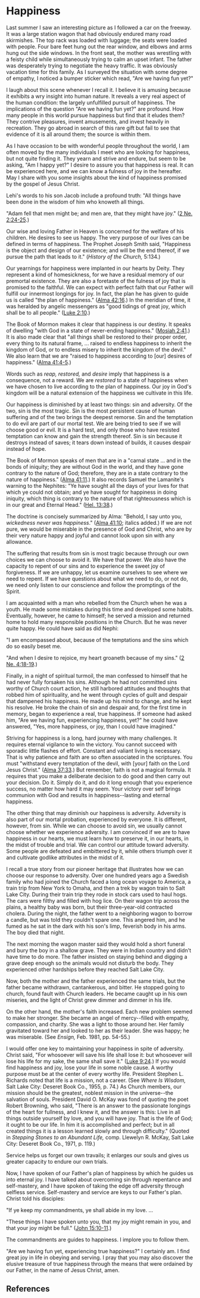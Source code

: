 # Happiness

Last summer I saw an interesting picture as I followed a car on the freeway.
It was a large station wagon that had obviously endured many road skirmishes.
The top rack was loaded with luggage; the seats were loaded with people. Four
bare feet hung out the rear window, and elbows and arms hung out the side
windows. In the front seat, the mother was wrestling with a feisty child while
simultaneously trying to calm an upset infant. The father was desperately
trying to negotiate the heavy traffic. It was obviously vacation time for this
family. As I surveyed the situation with some degree of empathy, I noticed a
bumper sticker which read, "Are we having fun yet?"

I laugh about this scene whenever I recall it. I believe it is amusing because
it exhibits a wry insight into human nature. It reveals a very real aspect of
the human condition: the largely unfulfilled pursuit of happiness. The
implications of the question "Are we having fun yet?" are profound. How many
people in this world pursue happiness but find that it eludes them? They
contrive pleasures, invent amusements, and invest heavily in recreation. They
go abroad in search of this rare gift but fail to see that evidence of it is
all around them; the source is within them.

As I have occasion to be with wonderful people throughout the world, I am
often moved by the many individuals I meet who are looking for happiness, but
not quite finding it. They yearn and strive and endure, but seem to be asking,
"Am I happy yet?" I desire to assure you that happiness is real. It can be
experienced here, and we can know a fulness of joy in the hereafter. May I
share with you some insights about the kind of happiness promised by the
gospel of Jesus Christ.

Lehi's words to his son Jacob include a profound truth: "All things have been
done in the wisdom of him who knoweth all things.

"Adam fell that men might be; and men are, that they might have joy." ([2 Ne.
2:24-25](/scriptures/bofm/2-ne/2.24-25?lang=eng#23).)

Our wise and loving Father in Heaven is concerned for the welfare of his
children. He desires to see us happy. The very purpose of our lives can be
defined in terms of happiness. The Prophet Joseph Smith said, "Happiness is
the object and design of our existence; and will be the end thereof, if we
pursue the path that leads to it." (_History of the Church,_ 5:134.)

Our yearnings for happiness were implanted in our hearts by Deity. They
represent a kind of homesickness, for we have a residual memory of our
premortal existence. They are also a foretaste of the fulness of joy that is
promised to the faithful. We can expect with perfect faith that our Father
will fulfill our innermost longings for joy. In fact, the plan he has given to
guide us is called "the plan of happiness." ([Alma
42:16](/scriptures/bofm/alma/42.16?lang=eng#15).) In the meridian of time, it
was heralded by angelic messengers as "good tidings of great joy, which shall
be to all people." ([Luke 2:10](/scriptures/nt/luke/2.10?lang=eng#9).)

The Book of Mormon makes it clear that happiness is our destiny. It speaks of
dwelling "with God in a state of never-ending happiness." ([Mosiah
2:41](/scriptures/bofm/mosiah/2.41?lang=eng#40).) It is also made clear that
"all things shall be restored to their proper order, every thing to its
natural frame, ... raised to endless happiness to inherit the kingdom of God, or
to endless misery to inherit the kingdom of the devil." We also learn that we
are "raised to happiness according to [our] desires of happiness." ([Alma
41:4-5](/scriptures/bofm/alma/41.4-5?lang=eng#3).)

Words such as _reap, restored,_ and _desire_ imply that happiness is a
consequence, not a reward. We are _restored_ to a state of happiness when we
have chosen to live according to the plan of happiness. Our joy in God's
kingdom will be a natural extension of the happiness we cultivate in this
life.

Our happiness is diminished by at least two things: sin and adversity. Of the
two, sin is the most tragic. Sin is the most persistent cause of human
suffering and of the two brings the deepest remorse. Sin and the temptation to
do evil are part of our mortal test. We are being tried to see if we will
choose good or evil. It is a hard test, and only those who have resisted
temptation can know and gain the strength thereof. Sin is sin because it
destroys instead of saves; it tears down instead of builds, it causes despair
instead of hope.

The Book of Mormon speaks of men that are in a "carnal state ... and in the
bonds of iniquity; they are without God in the world, and they have gone
contrary to the nature of God; therefore, they are in a state contrary to the
nature of happiness." ([Alma 41:11](/scriptures/bofm/alma/41.11?lang=eng#10).)
It also records Samuel the Lamanite's warning to the Nephites: "Ye have sought
all the days of your lives for that which ye could not obtain; and ye have
sought for happiness in doing iniquity, which thing is contrary to the nature
of that righteousness which is in our great and Eternal Head." ([Hel.
13:38](/scriptures/bofm/hel/13.38?lang=eng#37).)

The doctrine is concisely summarized by Alma: "Behold, I say unto you,
_wickedness never was happiness_." ([Alma
41:10](/scriptures/bofm/alma/41.10?lang=eng#9); italics added.) If we are not
pure, we would be miserable in the presence of God and Christ, who are by
their very nature happy and joyful and cannot look upon sin with any
allowance.

The suffering that results from sin is most tragic because through our own
choices we can choose to avoid it. We have that power. We also have the
capacity to repent of our sins and to experience the sweet joy of forgiveness.
If we are unhappy, let us examine ourselves to see where we need to repent. If
we have questions about what we need to do, or not do, we need only listen to
our conscience and follow the promptings of the Spirit.

I am acquainted with a man who rebelled from the Church when he was a youth.
He made some mistakes during this time and developed some habits. Eventually,
however, he came to himself; he served a mission and returned home to hold
many responsible positions in the Church. But he was never quite happy. He
could have said as did Nephi:

"I am encompassed about, because of the temptations and the sins which do so
easily beset me.

"And when I desire to rejoice, my heart groaneth because of my sins." ([2 Ne.
4:18-19](/scriptures/bofm/2-ne/4.18-19?lang=eng#17).)

Finally, in a night of spiritual turmoil, the man confessed to himself that he
had never fully forsaken his sins. Although he had not committed sins worthy
of Church court action, he still harbored attitudes and thoughts that robbed
him of spirituality, and he went through cycles of guilt and despair that
dampened his happiness. He made up his mind to change, and he kept his
resolve. He broke the chain of sin and despair and, for the first time in
memory, began to experience a real, true happiness. If someone had asked him,
"Are we having fun, experiencing happiness, yet?" he could have answered,
"Yes, more happiness, or joy, than I could have imagined."

Striving for happiness is a long, hard journey with many challenges. It
requires eternal vigilance to win the victory. You cannot succeed with
sporadic little flashes of effort. Constant and valiant living is necessary.
That is why patience and faith are so often associated in the scriptures. You
must "withstand every temptation of the devil, with [your] faith on the Lord
Jesus Christ." ([Alma 37:33](/scriptures/bofm/alma/37.33?lang=eng#32).) But
remember, faith is not a magical formula. It requires that you make a
deliberate decision to do good and then carry out your decision. Do it. Simply
do it, and do it long enough that you experience success, no matter how hard
it may seem. Your victory over self brings communion with God and results in
happiness--lasting and eternal happiness.

The other thing that may diminish our happiness is adversity. Adversity is
also part of our mortal probation, experienced by everyone. It is different,
however, from sin. While we can choose to avoid sin, we usually cannot choose
whether we experience adversity. I am convinced if we are to have happiness in
our hearts, we must learn how to preserve it, in our hearts, in the midst of
trouble and trial. We can control our attitude toward adversity. Some people
are defeated and embittered by it, while others triumph over it and cultivate
godlike attributes in the midst of it.

I recall a true story from our pioneer heritage that illustrates how we can
choose our response to adversity. Over one hundred years ago a Swedish family
who had joined the Church faced a long ocean voyage to America, a train trip
from New York to Omaha, and then a trek by wagon train to Salt Lake City.
During their train trip they rode in stock cars used to haul hogs. The cars
were filthy and filled with hog lice. On their wagon trip across the plains, a
healthy baby was born, but their three-year-old contracted cholera. During the
night, the father went to a neighboring wagon to borrow a candle, but was told
they couldn't spare one. This angered him, and he fumed as he sat in the dark
with his son's limp, feverish body in his arms. The boy died that night.

The next morning the wagon master said they would hold a short funeral and
bury the boy in a shallow grave. They were in Indian country and didn't have
time to do more. The father insisted on staying behind and digging a grave
deep enough so the animals would not disturb the body. They experienced other
hardships before they reached Salt Lake City.

Now, both the mother and the father experienced the same trials, but the
father became withdrawn, cantankerous, and bitter. He stopped going to church,
found fault with Church leaders. He became caught up in his own miseries, and
the light of Christ grew dimmer and dimmer in his life.

On the other hand, the mother's faith increased. Each new problem seemed to
make her stronger. She became an angel of mercy--filled with empathy,
compassion, and charity. She was a light to those around her. Her family
gravitated toward her and looked to her as their leader. She was happy; he was
miserable. (See _Ensign,_ Feb. 1981, pp. 54-55.)

I would offer one key to maintaining your happiness in spite of adversity.
Christ said, "For whosoever will save his life shall lose it: but whosoever
will lose his life for my sake, the same shall save it." ([Luke
9:24](/scriptures/nt/luke/9.24?lang=eng#23).) If you would find happiness and
joy, lose your life in some noble cause. A worthy purpose must be at the
center of every worthy life. President Stephen L. Richards noted that life is
a mission, not a career. (See _Where Is Wisdom,_ Salt Lake City: Deseret Book
Co., 1955, p. 74.) As Church members, our mission should be the greatest,
noblest mission in the universe--the salvation of souls. President David O.
McKay was fond of quoting the poet Robert Browning, who said, "There is an
answer to the passionate longings of the heart for fullness, and I knew it,
and the answer is this: Live in all things outside yourself by love, and you
will have joy. That is the life of God; it ought to be our life. In him it is
accomplished and perfect; but in all created things it is a lesson learned
slowly and through difficulty." (Quoted in _Stepping Stones to an Abundant
Life,_ comp. Llewelyn R. McKay, Salt Lake City: Deseret Book Co., 1971, p.
119.)

Service helps us forget our own travails; it enlarges our souls and gives us
greater capacity to endure our own trials.

Now, I have spoken of our Father's plan of happiness by which he guides us
into eternal joy. I have talked about overcoming sin through repentance and
self-mastery, and I have spoken of taking the edge off adversity through
selfless service. Self-mastery and service are keys to our Father's plan.
Christ told his disciples:

"If ye keep my commandments, ye shall abide in my love. ...

"These things I have spoken unto you, that my joy might remain in you, and
that your joy might be full." ([John
15:10-11](/scriptures/nt/john/15.10-11?lang=eng#9).)

The commandments are guides to happiness. I implore you to follow them.

"Are we having fun yet, experiencing true happiness?" I certainly am. I find
great joy in life in obeying and serving. I pray that you may also discover
the elusive treasure of true happiness through the means that were ordained by
our Father, in the name of Jesus Christ, amen.

## References

